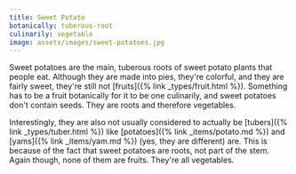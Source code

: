 ```yaml
---
title: Sweet Potato
botanically: tuberous-root
culinarily: vegetable
image: assets/images/sweet-potatoes.jpg
---
```

Sweet potatoes are the main, tuberous roots of sweet potato plants that people eat. Although they are made into pies, they're colorful, and they are fairly sweet, they're still not [fruits]({% link _types/fruit.html %}). Something has to be a fruit botanically for it to be one culinarily, and sweet potatoes don't contain seeds. They are roots and therefore vegetables.

Interestingly, they are also not usually considered to actually be [tubers]({% link _types/tuber.html %}) like [potatoes]({% link _items/potato.md %}) and [yams]({% link _items/yam.md %}) (yes, they are different) are. This is because of the fact that sweet potatoes are roots, not part of the stem. Again though, none of them are fruits. They're all vegetables.